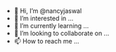 - 👋 Hi, I’m @nancyjaswal
- 👀 I’m interested in ...
- 🌱 I’m currently learning ...
- 💞️ I’m looking to collaborate on ...
- 📫 How to reach me ...

<!---
nancyjaswal/nancyjaswal is a ✨ special ✨ repository because its `README.md` (this file) appears on your GitHub profile.
You can click the Preview link to take a look at your changes.
--->

